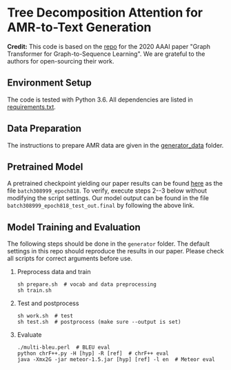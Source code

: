 # Tree Decomposition Attention for AMR-to-Text Generation
**Credit:** This code is based on the [repo](https://github.com/jcyk/gtos) for the 2020 AAAI paper "Graph Transformer for Graph-to-Sequence Learning". We are grateful to the authors for open-sourcing their work.

## Environment Setup
The code is tested with Python 3.6. All dependencies are listed in [requirements.txt](requirements.txt).

## Data Preparation
The instructions to prepare AMR data are given in the [generator_data](./generator_data) folder.

## Pretrained Model
A pretrained checkpoint yielding our paper results can be found [here](https://drive.google.com/drive/folders/1R2gWkRjniEQ1ljBkzwUO6raHn49o7TYE) as the file `batch308999_epoch818`. To verify, execute steps 2--3 below without modifying the script settings. Our model output can be found in the file `batch308999_epoch818_test_out.final` by following the above link.

## Model Training and Evaluation
The following steps should be done in the `generator` folder. The default settings in this repo should reproduce the results in our paper. Please check all scripts for correct arguments before use.

1. Preprocess data and train
    ```
    sh prepare.sh  # vocab and data preprocessing
    sh train.sh
    ```
2. Test and postprocess
    ```
    sh work.sh  # test
    sh test.sh  # postprocess (make sure --output is set)
    ```
3. Evaluate
    ```
    ./multi-bleu.perl  # BLEU eval
    python chrF++.py -H [hyp] -R [ref]  # chrF++ eval
    java -Xmx2G -jar meteor-1.5.jar [hyp] [ref] -l en  # Meteor eval
    ```

